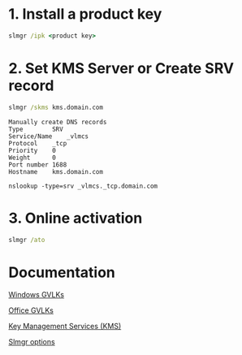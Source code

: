 # 1. Install a product key
```cmd
slmgr /ipk <product key>
```

# 2. Set KMS Server or Create SRV record
```cmd
slmgr /skms kms.domain.com
```
```
Manually create DNS records
Type		SRV
Service/Name	_vlmcs
Protocol	_tcp
Priority	0
Weight		0
Port number	1688
Hostname	kms.domain.com
```
```
nslookup -type=srv _vlmcs._tcp.domain.com
```

# 3. Online activation
```cmd
slmgr /ato
```

# Documentation
[Windows GVLKs](https://learn.microsoft.com/en-us/windows-server/get-started/kms-client-activation-keys)

[Office GVLKs](https://learn.microsoft.com/en-us/office/volume-license-activation/gvlks)

[Key Management Services (KMS)](https://learn.microsoft.com/en-us/windows-server/get-started/kms-create-host)

[Slmgr options](https://learn.microsoft.com/en-us/windows-server/get-started/activation-slmgr-vbs-options)
